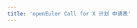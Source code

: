 ```yaml
---
title: 'openEuler Call for X 计划 申请表'
---
```


<script setup lang="ts">
  import TheJoinOevpTable from "@/views/eulersky/TheJoinOevpTable.vue"
</script>

<TheJoinOevpTable />

